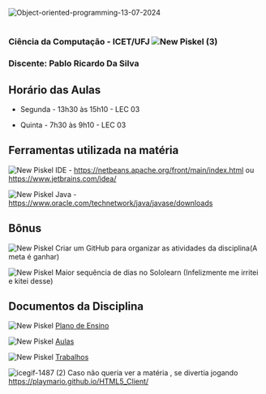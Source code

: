 ![Object-oriented-programming-13-07-2024](https://github.com/user-attachments/assets/3edc7fc5-3b1e-470f-b862-997c4a806725)

#

### Ciência da Computação - ICET/UFJ ![New Piskel (3)](https://github.com/user-attachments/assets/43ecc7ba-cc6a-44e6-897c-28bee5df95df)

### Discente: Pablo Ricardo Da Silva 

## Horário das Aulas

- Segunda - 13h30 às 15h10 - LEC 03

- Quinta - 7h30 às 9h10 - LEC 03

## Ferramentas utilizada na matéria

![New Piskel](https://github.com/Perezz21/Programa-o-Orientada-ao-Objeto/assets/163039538/7289ed8a-4661-4fc7-abe1-c2bacbd75100) IDE - https://netbeans.apache.org/front/main/index.html ou https://www.jetbrains.com/idea/

![New Piskel](https://github.com/Perezz21/Programa-o-Orientada-ao-Objeto/assets/163039538/7289ed8a-4661-4fc7-abe1-c2bacbd75100) Java - https://www.oracle.com/technetwork/java/javase/downloads

## Bônus
![New Piskel](https://github.com/Perezz21/Programa-o-Orientada-ao-Objeto/assets/163039538/7289ed8a-4661-4fc7-abe1-c2bacbd75100) Criar um GitHub para organizar as atividades da disciplina(A meta é ganhar)

![New Piskel](https://github.com/Perezz21/Programa-o-Orientada-ao-Objeto/assets/163039538/7289ed8a-4661-4fc7-abe1-c2bacbd75100) Maior sequência de dias no Sololearn (Infelizmente me irritei e kitei desse)

## Documentos da Disciplina
![New Piskel](https://github.com/Perezz21/Programa-o-Orientada-ao-Objeto/assets/163039538/7289ed8a-4661-4fc7-abe1-c2bacbd75100)  [Plano de Ensino](https://github.com/brunamota/POO/files/15017784/Plano.de.Ensino.POO.-.01_2024.pdf)

![New Piskel](https://github.com/Perezz21/Programa-o-Orientada-ao-Objeto/assets/163039538/7289ed8a-4661-4fc7-abe1-c2bacbd75100) [Aulas](https://github.com/Perezz21/Programa-o-Orientada-ao-Objeto/tree/main/Aulas)

![New Piskel](https://github.com/Perezz21/Programa-o-Orientada-ao-Objeto/assets/163039538/7289ed8a-4661-4fc7-abe1-c2bacbd75100) [Trabalhos](https://github.com/Perezz21/Programa-o-Orientada-ao-Objeto/blob/main/Trabalho.md)

![icegif-1487 (2)](https://github.com/Perezz21/Programa-o-Orientada-ao-Objeto/assets/163039538/3293f92e-1f84-4529-a48c-509765e35a9f)  Caso não queria ver a matéria , se divertia jogando https://playmario.github.io/HTML5_Client/
